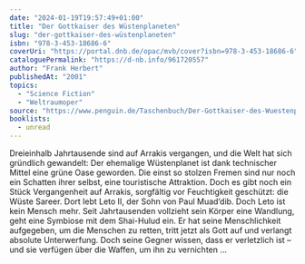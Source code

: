 ```yaml
---
date: "2024-01-19T19:57:49+01:00"
title: "Der Gottkaiser des Wüstenplaneten"
slug: "der-gottkaiser-des-wüstenplaneten"
isbn: "978-3-453-18686-6"
coverUri: "https://portal.dnb.de/opac/mvb/cover?isbn=978-3-453-18686-6"
cataloguePermalink: "https://d-nb.info/961720557"
author: "Frank Herbert"
publishedAt: "2001"
topics:
  - "Science Fiction"
  - "Weltraumoper"
source: "https://www.penguin.de/Taschenbuch/Der-Gottkaiser-des-Wuestenplaneten/Frank-Herbert/Heyne/e165026.rhd"
booklists:
  - unread
---
```


Dreieinhalb Jahrtausende sind auf Arrakis vergangen, und die Welt hat sich 
gründlich gewandelt: Der ehemalige Wüstenplanet ist dank technischer Mittel 
eine grüne Oase geworden. Die einst so stolzen Fremen sind nur noch ein 
Schatten ihrer selbst, eine touristische Attraktion. Doch es gibt noch ein 
Stück Vergangenheit auf Arrakis, sorgfältig vor Feuchtigkeit geschützt: die 
Wüste Sareer. Dort lebt Leto II, der Sohn von Paul Muad’dib. Doch Leto ist kein 
Mensch mehr. Seit Jahrtausenden vollzieht sein Körper eine Wandlung, geht eine 
Symbiose mit dem Shai-Hulud ein. Er hat seine Menschlichkeit aufgegeben, um die 
Menschen zu retten, tritt jetzt als Gott auf und verlangt absolute 
Unterwerfung. Doch seine Gegner wissen, dass er verletzlich ist – und sie 
verfügen über die Waffen, um ihn zu vernichten …